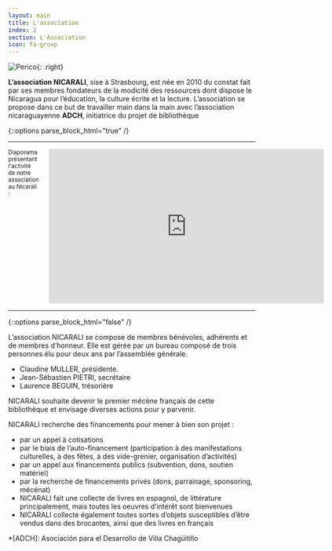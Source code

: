 ```yaml
---
layout: main
title: L'association
index: 2
section: L'Association
icon: fa-group
---
```


![Perico](http://nicarali.files.wordpress.com/2010/08/perico.png?w=950){: .right}

**L’association NICARALI**, sise à Strasbourg, est née en 2010 du constat fait par ses membres fondateurs de la modicité des ressources dont dispose le Nicaragua pour l’éducation, la  culture écrite et la lecture. L’association se propose  dans ce but de travailler main dans la main avec l’association nicaraguayenne **ADCH**, initiatrice du projet de bibliothèque

{::options parse_block_html="true" /}
<hr />
<div class="small-12 medium-6 medium-offset-3 columns">
<small>Diaporama présentant l'activité de notre association au Nicarali :</small>
<div class="flex-video widescreen">
<iframe width="560" height="315" src="https://www.youtube.com/embed/vQEHqTqnJs4" frameborder="0" allowfullscreen></iframe>
</div>
</div>
<hr />
{::options parse_block_html="false" /}

L’association NICARALI se compose de membres bénévoles, adhérents et  de membres d’honneur. Elle est gérée par un bureau composé de trois personnes élu pour deux ans par l’assemblée générale.

+ Claudine MULLER, présidente.
+ Jean-Sébastien PIETRI, secrétaire
+ Laurence BEGUIN, trésorière

NICARALI souhaite devenir le premier mécène français de cette bibliothèque et envisage diverses actions pour y parvenir.

NICARALI recherche des financements pour mener à bien son projet :

+   par un appel à cotisations
+   par le biais de l’auto-financement (participation à des manifestations culturelles, à des fêtes, à des vide-grenier, organisation d’activités)
+   par un appel aux financements publics (subvention, dons, soutien matériel)
+   par la recherche de financements  privés (dons, parrainage, sponsoring, mécénat)
+   NICARALI fait une collecte de livres en espagnol, de littérature principalement, mais toutes les oeuvres d’intérêt sont bienvenues
+   NICARALI collecte également toutes sortes d’objets susceptibles d’être vendus dans des brocantes, ainsi que des livres en français

*[ADCH]: Asociación para el Desarrollo de Villa Chagüitillo
